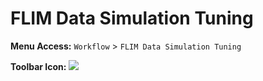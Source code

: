 # FLIM Data Simulation Tuning

**Menu Access:** `Workflow` > `FLIM Data Simulation Tuning`

**Toolbar Icon:** ![](/images/analysis/heatmap.png)
